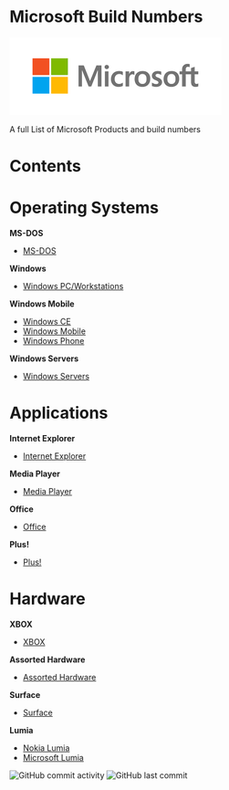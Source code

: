 # **Microsoft Build Numbers**

![alt text](https://github.com/InstallingEverything/MicrosoftBuildNumbers/blob/main/Microsoft.png)
 
 A full List of Microsoft Products and build numbers


# **Contents**

# **Operating Systems**

**MS-DOS**

- [MS-DOS](https://github.com/InstallingEverything/MicrosoftBuildNumbers/blob/main/MSDOS/MSDOS.md)

**Windows**

- [Windows PC/Workstations](https://github.com/InstallingEverything/MicrosoftBuildNumbers/blob/main/Windows/Windows.md)

**Windows Mobile**

- [Windows CE](https://github.com/InstallingEverything/MicrosoftBuildNumbers/blob/main/Windows/WindowsCE.md)
- [Windows Mobile](https://github.com/InstallingEverything/MicrosoftBuildNumbers/blob/main/Windows/WindowsMobile.md)
- [Windows Phone](https://github.com/InstallingEverything/MicrosoftBuildNumbers/blob/main/Windows/WindowsPhone.md)

**Windows Servers**

- [Windows Servers](https://github.com/InstallingEverything/MicrosoftBuildNumbers/blob/main/Windows/WindowsServers.md)

# **Applications**

**Internet Explorer**

- [Internet Explorer](https://github.com/InstallingEverything/MicrosoftBuildNumbers/blob/main/Applications/IE.md)

**Media Player**

- [Media Player](https://github.com/InstallingEverything/MicrosoftBuildNumbers/blob/main/Applications/MediaPlayer.md)

**Office**

- [Office](https://github.com/InstallingEverything/MicrosoftBuildNumbers/blob/main/Applications/Office.md)

**Plus!**

- [Plus!](https://github.com/InstallingEverything/MicrosoftBuildNumbers/blob/main/Applications/Plus.md)



# **Hardware**

**XBOX**

- [XBOX](https://github.com/InstallingEverything/MicrosoftBuildNumbers/blob/main/Hardware/XBOX.md)

**Assorted Hardware**

- [Assorted Hardware](https://github.com/InstallingEverything/MicrosoftBuildNumbers/blob/main/Hardware/Hardware.md)

**Surface**

- [Surface](https://github.com/InstallingEverything/MicrosoftBuildNumbers/blob/main/Hardware/Surface.md)

**Lumia**

- [Nokia Lumia](https://github.com/InstallingEverything/MicrosoftBuildNumbers/blob/main/Hardware/Lumia.md)
- [Microsoft Lumia](https://github.com/InstallingEverything/MicrosoftBuildNumbers/blob/main/Hardware/MSLumia.md)





![GitHub commit activity](https://img.shields.io/github/commit-activity/m/InstallingEverything/MicrosoftBuildNumbers)
![GitHub last commit](https://img.shields.io/github/last-commit/InstallingEverything/MicrosoftBuildNumbers)






